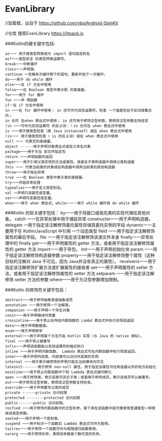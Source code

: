 # EvanLibrary

//加载框，出自于
https://github.com/ybq/Android-SpinKit

//仓库 搜索EvanLibrary
https://jitpack.io

###Kotlin的硬关键宇包括:

    as一一 用于做类型转换或为 import 语句指定别名
    as?一一类型安全 的类型转换运算符。
    break一一中断循环
    class一一声明类。
    continue 一忽略本次循环剩下的语句，重新开始下一次循环。
    do一一用于 do while 循环
    else一一在 if 分支中使用
    false一一在 Boolean 类型中表示假 的直接量。
    for一一用于 for 循环
    fun 一一声 明函数
    if－在 if 分支中使用
    in 一一在 for 循环中使用； in 还可作为双目运算符，检查 一个值是否处于区间或集合 内；
    in 也可 在when 表达式中使用； in 还可用于修饰泛型参数，表明该泛型参数支持逆变
    !in 一一可作为双目运算符 的反义词：！in 也可在 when 表达式中使用
    is 一一用于做类型检查（类 Java instanceof) 或在 when 表达式中使用
    !is一一 用于做类型检查（ is 的反义词〉或在 when 表达式中使用
    null 一一 代表空的直接量。
    object ------用于声明对象表达式或定义命名对象
    package一一用于为当 前文件指定包
    return 一一声明函数的返回
    super一－用于引用父类实现的方法或属性，或者在子类构造器中调用父类构造器
    this 一一 代表当前类的对象或在构造器中调用当前类的其他构造器
    throw一一用于抛出异常
    true 一一在 Boolean 类型中表示真的直接量。
    try一一开始异常处理
    typealias一一用于定义类型别名。
    val 一声明只读属性或变量。
    var一一声明可变属性或变量。
    when一一用于 when 表达式。while一一－用于 while 循环或 do while 循环
    
###Kotlin 的软关键宇包括：
    by一一用于将接口或祖先类的实现代理给其他对象。
    catch 一一在异常处理中用于捕捉异常
    constructor一一用于声明构造器。
    delegate 一用于指定该注解修饰委托属性存储其委托实例的字段
    dynamic一一主要用于在 Kotlin/JavaScript 中引用 一个动态类型
    field 一一用于指定该注解修饰属性的幕后字段。
    file 一一用于指定该注解修饰该源文件本身
    finally一一异常处理中的 finally
    get一一用于声明属性的 getter 方法，或者用于指定该注解修饰属性的 getter 方法
    import一一用于导包。
    init一一用于声明初始化块
    param 一一用于指定该注解修饰构造器参数
    property一一用于指定该注解修饰整个属性（这种目标的注解对 Java 不可见，因为 Java并没有真正的属性）。
    receiveris一一用于指定该注解修饰扩展方法或扩展属性的接收者
    set一一用于声明属性的 setter 方法，或者用于指定该注解修饰属性的 setter 方法
    setparam 一一用于指定该注解修饰 setter 方法的参数
    where一一用于为泛型参数增加限制。
 
 ###Kotlin 的修饰符关键宇包括：
    
    abstract一一用于修饰抽象类或抽象成员
    annotation 一一用于修饰一个注解类。
    companion 一一用于声明一个伴生对象
    const一一用于声明编译时常量
    crossinline一一用于禁止在传给内联函数的 Lambd 表达式中执行非局部返回
    data一一用于声明数据类。
    enum一一用于声明枚举
    external一一用于声明某个方法不由 Kotlin 实现（与 Java 的 native 相似〉。
    final 一一用于禁止被重写
    infix一一声明该函数能以双目运算符的格式执行
    inline 一一用于声明内联函数， Lambda 表达式可在内联函数中执行局部返回。
    inner一一用于声明内部类，内部类可以访问外部类的实例
    internal 一一用于表示被修饰的声明只能在当前模块内可见
    lateinit-------用于修饰 non-null 属性，用于指定该属性可在构造器以外的地方初始化
    noinline一一用于禁止内联函数中个别 Lambda 表达式被内联化
    open 一一用于修饰类，表示该类可派生子类；或者用于修饰成员，表示该成员可以被重写。
    out一一用于修饰泛型参数，表明该泛型参数支持协变。
    override一一用于声明重写父类的成员
    private ------private 访问权限
    protected --------protected 访问权限
    public-------public 访问权限。
    reified 一一用于修饰内联函数中的泛型形参，接下来在该函数中就可像使用普通类型一样使用该类型参数。
    sealed一一用于声明一个密封类。
    suspend 一一用于标识一个函数后 Lambda 表达式可作为暂停。
    tailrec一一用于修饰一个函数可作为尾随递归函数使用。
    vararg 一一用于修饰形参，表明该参数是个数可变的形参。 